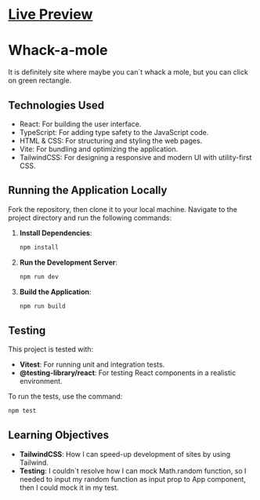 

# [Live Preview](https://meek-pasca-6ebfca.netlify.app/)

# Whack-a-mole

It is definitely site where maybe you can`t whack a mole, but you can click on green rectangle.

## Technologies Used

- React: For building the user interface.
- TypeScript: For adding type safety to the JavaScript code.
- HTML & CSS: For structuring and styling the web pages.
- Vite: For bundling and optimizing the application.
- TailwindCSS: For designing a responsive and modern UI with utility-first CSS.

## Running the Application Locally

Fork the repository, then clone it to your local machine. Navigate to the project directory and run the following commands:

1. **Install Dependencies**:
   ```bash
   npm install
   ```
2. **Run the Development Server**:
   ```bash
   npm run dev
   ```
3. **Build the Application**:
   ```bash
   npm run build
   ```

## Testing

This project is tested with:

- **Vitest**: For running unit and integration tests.
- **@testing-library/react**: For testing React components in a realistic environment.


To run the tests, use the command:

```bash
npm test
```

## Learning Objectives

- **TailwindCSS**: How I can speed-up development of sites by using Tailwind.
- **Testing**: I couldn`t resolve how I can mock Math.random function, so I needed to input my random function as input prop to App component, then I could mock it in my test.
